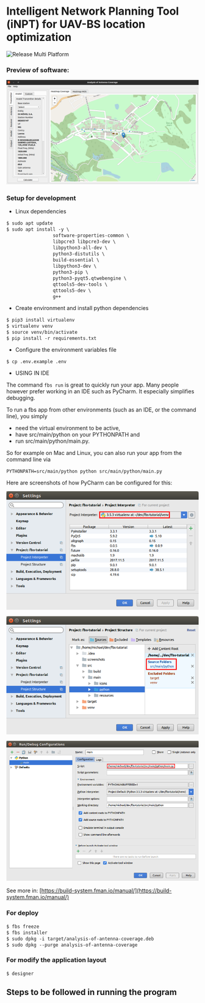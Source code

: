 # Intelligent Network Planning Tool (iNPT) for UAV-BS location optimization

![Release Multi Platform](https://github.com/samuelterra22/Analysis-of-antenna-coverage/workflows/Release%20Multi%20Platform/badge.svg)

### Preview of software:

![](images/main_screen.png)

### Setup for development

-  Linux dependencies
```shell script
$ sudo apt update
$ sudo apt install -y \
                 software-properties-common \
                 libpcre3 libpcre3-dev \
                 libpython3-all-dev \
                 python3-distutils \
                 build-essential \
                 libpython3-dev \
                 python3-pip \
                 python3-pyqt5.qtwebengine \
                 qttools5-dev-tools \
                 qttools5-dev \
                 g++ 
```

- Create environment and install python dependencies

```shell script
$ pip3 install virtualenv
$ virtualenv venv
$ source venv/bin/activate
$ pip install -r requirements.txt
```

- Configure the environment variables file

```shell
$ cp .env.example .env
```

- USING IN IDE

The command ``fbs run`` is great to quickly run your app. Many people however prefer working in an IDE such as PyCharm. It especially simplifies debugging.

To run a fbs app from other environments (such as an IDE, or the command line), you simply

- need the virtual environment to be active,
- have src/main/python on your PYTHONPATH and
- run src/main/python/main.py.

So for example on Mac and Linux, you can also run your app from the command line via

```shell
PYTHONPATH=src/main/python python src/main/python/main.py
```

Here are screenshots of how PyCharm can be configured for this:

![](images/pycharm-config-1.png)

![](images/pycharm-config-2.png)

![](images/pycharm-config-3.png)

See more in: [https://build-system.fman.io/manual/](https://build-system.fman.io/manual/)


### For deploy

```shell
$ fbs freeze
$ fbs installer
$ sudo dpkg -i target/analysis-of-antenna-coverage.deb
$ sudo dpkg --purge analysis-of-antenna-coverage
```


### For modify the application layout

```shell
$ designer
```
## Steps to be followed in running the program
